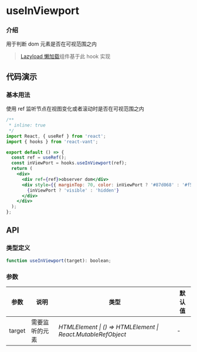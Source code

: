 # useInViewport

### 介绍

用于判断 dom 元素是否在可视范围之内

> [Lazyload 懒加载](/#/zh-CN/lazyload)组件基于此 hook 实现

## 代码演示

### 基本用法

使用 ref 监听节点在视图变化或者滚动时是否在可视范围之内

```jsx
/**
 * inline: true
 */
import React, { useRef } from 'react';
import { hooks } from 'react-vant';

export default () => {
  const ref = useRef();
  const inViewPort = hooks.useInViewport(ref);
  return (
    <div>
      <div ref={ref}>observer dom</div>
      <div style={{ marginTop: 70, color: inViewPort ? '#87d068' : '#f50' }}>
        {inViewPort ? 'visible' : 'hidden'}
      </div>
    </div>
  );
};
```

## API

### 类型定义

```js
function useInViewport(target): boolean;
```

### 参数

| 参数   | 说明           | 类型                                                         | 默认值 |
| ------ | -------------- | ------------------------------------------------------------ | ------ |
| target | 需要监听的元素 | _HTMLElement \| () => HTMLElement \| React.MutableRefObject_ | -      |
